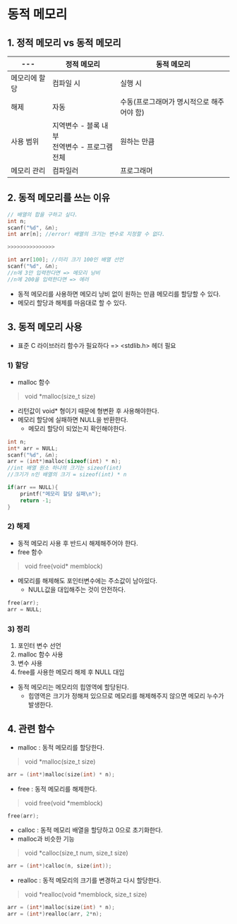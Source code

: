 ﻿# 동적 메모리

## 1. 정적 메모리 vs 동적 메모리
|---|정적 메모리|동적 메모리|    
|---|---|---|    
|메모리에 할당|컴파일 시|실행 시|    
|해제|자동|수동(프로그래머가 명시적으로 해주어야 함)|    
|사용 범위|지역변수 - 블록 내부<br>전역변수 - 프로그램전체|원하는 만큼|    
|메모리 관리|컴파일러|프로그래머|    

## 2. 동적 메모리를 쓰는 이유
```c
// 배열의 합을 구하고 싶다.
int n;
scanf("%d", &n);
int arr[n]; //error! 배열의 크기는 변수로 지정할 수 없다.

>>>>>>>>>>>>>>>

int arr[100]; //미리 크기 100인 배열 선언
scanf("%d", &n);
//n에 3만 입력한다면 => 메모리 낭비
//n에 200을 입력한다면 => 에러
```
- 동적 메모리를 사용하면 메모리 낭비 없이 원하는 만큼 메모리를 할당할 수 있다.
- 메모리 할당과 해제를 마음대로 할 수 있다.

## 3. 동적 메모리 사용
- 표준 C 라이브러리 함수가 필요하다 => <stdlib.h> 헤더 필요

### 1) 할당
- malloc 함수
> void *malloc(size_t size)

- 리턴값이 void* 형이기 때문에 형변환 후 사용해야한다.
- 메모리 할당에 실패하면 NULL을 반환한다.
	- 메모리 할당이 되었는지 확인해야한다.
```c
int n;
int* arr = NULL;
scanf("%d", &n);
arr = (int*)malloc(sizeof(int) * n);
//int 배열 원소 하나의 크기는 sizeof(int)
//크기가 n인 배열의 크기 = sizeof(int) * n

if(arr == NULL){
	printf("메모리 할당 실패\n");
	return -1;
}
```

### 2) 해제
- 동적 메모리 사용 후 반드시 해제해주어야 한다.
- free 함수
> void free(void* memblock)

- 메모리를 해제해도 포인터변수에는 주소값이 남아있다.
	- NULL값을 대입해주는 것이 안전하다.
```c
free(arr);
arr = NULL;
```

### 3) 정리
1. 포인터 변수 선언
2. malloc 함수 사용
3. 변수 사용
4. free를 사용한 메모리 해제 후 NULL 대입


- 동적 메모리는 메모리의 힙영역에 할당된다.
	- 힙영역은 크기가 정해져 있으므로 메모리를 해제해주지 않으면 메모리 누수가 발생한다.


## 4. 관련 함수
- malloc : 동적 메모리를 할당한다.
> void *malloc(size_t size)

```c
arr = (int*)malloc(size(int) * n);
```

- free : 동적 메모리를 해제한다.
> void free(void *memblock)

```c
free(arr);
```

- calloc : 동적 메모리 배열을 할당하고 0으로 초기화한다.
- malloc과 비슷한 기능
> void *calloc(size_t num, size_t size)

```c
arr = (int*)calloc(n, size(int));
```

- realloc : 동적 메모리의 크기를 변경하고 다시 할당한다.
> void *realloc(void *memblock, size_t size)

```c
arr = (int*)malloc(size(int) * n);
arr = (int*)realloc(arr, 2*n);
```